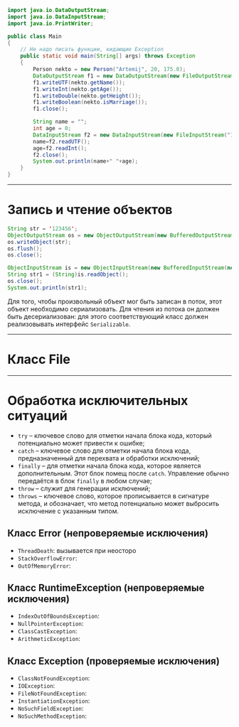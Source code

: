 ```java
import java.io.DataOutputStream;
import java.io.DataInputStream;
import java.io.PrintWriter;

public class Main
{
	// Не надо писать функции, кидающие Exception
	public static void main(String[] args) throws Exception
	{
		Person nekto = new Person("Artemij", 20, 175.0);
		DataOutputStream f1 = new DataOutputStream(new FileOutputStream("1.bin"));
		f1.writeUTF(nekto.getName());
		f1.writeInt(nekto.getAge());
		f1.writeDouble(nekto.getHeight());
		f1.writeBoolean(nekto.isMarriage());
		f1.close();

		String name = "";
		int age = 0;
		DataInputStream f2 = new DataInputStream(new FileInputStream("1.bin"));
		name=f2.readUTF();
		age=f2.readInt();
		f2.close();
		System.out.println(name+" "+age);
	}
}
```

---
# Запись и чтение объектов

```java
String str = '123456';
ObjectOutputStream os = new ObjectOutputStream(new BufferedOutputStream(new FileOutputStream("out.bin")));
os.writeObject(str);
os.flush();
os.close();

ObjectInputStream is = new ObjectInputStream(new BufferedInputStream(new FileInputStream("out.bin")));
String str1 = (String)is.readObject();
os.close();
System.out.println(str1);
```

Для того, чтобы произвольный объект мог быть записан в поток, этот объект необходимо сериализовать. Для чтения из потока он должен быть десериализован: для этого соответствующий класс должен реализовывать интерфейс ```Serializable```.

---
# Класс File

---
# Обработка исключительных ситуаций

- ```try``` – ключевое слово для отметки начала блока кода, который потенциально может привести к ошибке;
- ```catch``` – ключевое слово для отметки начала блока кода, предназначенный для перехвата и обработки исключений;
- ```finally``` – для отметки начала блока кода, которое является дополнительным. Этот блок помещ после ```catch```. Управление обычно передаётся в блок ```finally``` в любом случае;
- ```throw``` – служит для генерации исключений;
- ```throws``` – ключевое слово, которое прописывается в сигнатуре метода, и обозначает, что метод потенциально может выбросить исключение с указанным типом.

## Класс Error (непроверяемые исключения)

- ```ThreadDeath```: вызывается при неосторо
- ```StackOverflowError```:
- ```OutOfMemoryError```:

## Класс RuntimeException (непроверяемые исключения)

- ```IndexOutOfBoundsException```:
- ```NullPointerException```:
- ```ClassCastException```:
-  ```ArithmeticException```:

## Класс Exception (проверяемые исключения)

- ```ClassNotFoundException```:
- ```IOException```:
- ```FileNotFoundException```:
-  ```InstantiationException```:
-  ```NoSuchFieldException```:
-  ```NoSuchMethodException```:
